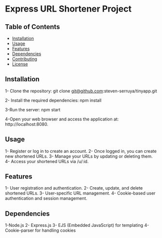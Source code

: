 # Express URL Shortener Project

## Table of Contents

- [Installation](#installation)
- [Usage](#usage)
- [Features](#features)
- [Dependencies](#dependencies)
- [Contributing](#contributing)
- [License](#license)

## Installation
1- Clone the repository: 
git clone git@github.com:steven-serruya/tinyapp.git

2- Install the required dependencies: 
npm install

3-Run the server:
npm start

4-Open your web browser and access the application at: 
http://localhost:8080.


## Usage
1- Register or log in to create an account.
2- Once logged in, you can create new shortened URLs.
3- Manage your URLs by updating or deleting them.
4- Access your shortened URLs via /u/:id.

## Features
1- User registration and authentication.
2- Create, update, and delete shortened URLs.
3- User-specific URL management.
4- Cookie-based user authentication and session management.


## Dependencies
1-Node.js
2- Express.js
3- EJS (Embedded JavaScript) for templating
4- Cookie-parser for handling cookies